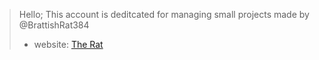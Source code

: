 > Hello;
> This account is deditcated for managing small projects made by @BrattishRat384
> - website: <a href="https://brattishrat384.xyz/" target="_blank">The Rat</a>
